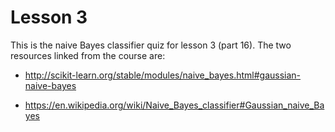 # Lesson 3

This is the naive Bayes classifier quiz for lesson 3 (part 16).  The two resources linked from the course are:

 * http://scikit-learn.org/stable/modules/naive_bayes.html#gaussian-naive-bayes

 * https://en.wikipedia.org/wiki/Naive_Bayes_classifier#Gaussian_naive_Bayes
